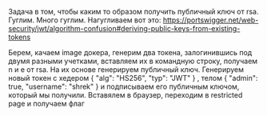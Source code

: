 Задача в том, чтобы каким то образом получить публичный ключ от rsa. Гуглим. Много гуглим. Нагугливаем вот это: https://portswigger.net/web-security/jwt/algorithm-confusion#deriving-public-keys-from-existing-tokens

Берем, качаем image докера, генерим два токена, залогинившись под двумя разными учетками, вставляем их в командную строку, получаем n и e от rsa. На их основе генерируем публичный ключ. Генерируем новый токен с хедером {
  "alg": "HS256",
  "typ": "JWT"
}
, телом {
  "admin": true,
  "username": "shrek"
} и подписываем его публичным ключом, который мы получили. Вставялем в браузер, переходим в restricted page и получаем флаг